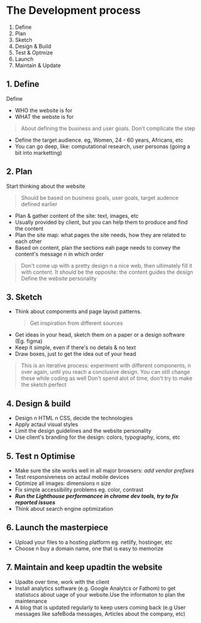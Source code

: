 # The Development process

1. Define
2. Plan
3. Sketch
4. Design & Build
5. Test & Optmize
6. Launch
7. Maintain & Update

## 1. Define

Define

- WHO the website is for
- WHAT the webste is for

> About defining the business and user goals.
> Don't complicate the step

- Define the target audience. eg, Women, 24 - 60 years, Africans, etc
- You can go deep, like: computational research, user personas (going a bit into marketting)

## 2. Plan

Start thinking about the website

> Should be based on business goals, user goals, target audence defined earlier

- Plan & gather content of the site: text, images, etc
- Usually provided by client, but you can help them to produce and find the content
- Plan the site map: what pages the site needs, how they are related to each other
- Based on content, plan the sections eah page needs to convey the content's message n in which order

> Don't come up with a pretty design n a nice web, then ultimately fill it with content.
> It should be the opposite: the content guides the design
> Define the website personality

## 3. Sketch

- Think about components and page layout patterns.
  > Get inspiration from different sources
- Get ideas in your head, sketch them on a paper or a design software (Eg. figma)
- Keep it simple, even if there's no detals & no text
- Draw boxes, just to get the idea out of your head

> This is an iterative process: experiment with different components, n over again, until you reach a conclusive design. You can still change these while coding as well
> Don't spend alot of time, don't try to make the sketch perfect

## 4. Design & build

- Design n HTML n CSS, decide the technologies
- Apply actaul visual styles
- Limit the design guidelines and the website personality
- Use client's branding for the design: colors, typography, icons, etc

## 5. Test n Optimise

- Make sure the site works well in all major browsers: _add vendor prefixes_
- Test responsiveness on actaul mobile devices
- Optimize all images: dimensions n size
- Fix simple accessibility problems eg. color, contrast
- **_Run the Lighthouse performancee in chrome dev tools, try to fix reported issues_**
- Think about search engine optimization

## 6. Launch the masterpiece

- Upload your files to a hosting platform eg. netlify, hostinger, etc
- Choose n buy a domain name, one that is easy to memorize

## 7. Maintain and keep upadtin the website

- Upadte over time, work with the client
- Install analytics software (e.g. Google Analytcs or Fathom) to get statistucs about uage of your website.Use the informaton to plan the maintenance
- A blog that is updated regularly to keep users coming back (e.g User messages like safeBoda messages, Articles about the company, etc)
